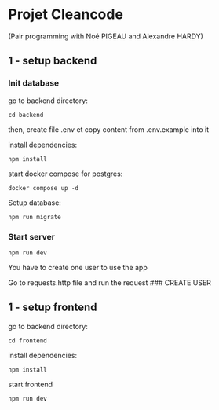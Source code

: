 # Projet Cleancode 
(Pair programming with Noé PIGEAU and Alexandre HARDY)

## 1 - setup backend

### Init database

go to backend directory:
```
cd backend
```

then, create file .env et copy content from .env.example into it

install dependencies:
``` 
npm install 
```

start docker compose for postgres:
``` 
docker compose up -d 
```

Setup database:
``` 
npm run migrate
```

### Start server

``` 
npm run dev 
```

You have to create one user to use the app

Go to requests.http file and run the request ### CREATE USER

## 1 - setup frontend

go to backend directory:
```
cd frontend
```

install dependencies:
``` 
npm install 
```

start frontend
``` 
npm run dev 
```



